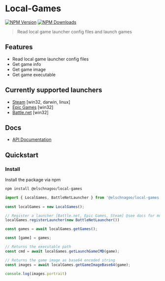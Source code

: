 # Local-Games

[![NPM Version](https://img.shields.io/npm/v/@elschnagoo/local-games.svg)](https://www.npmjs.com/package/@elschnagoo/local-games)
[![NPM Downloads](https://img.shields.io/npm/dt/@elschnagoo/local-games.svg)](https://www.npmjs.com/package/@elschnagoo/local-games)

> Read local game launcher config files and launch games


## Features

- Read local game launcher config files
- Get game info
- Get game image
- Get game executable


## Currently supported launchers
- [Steam](https://store.steampowered.com/) [win32, darwin, linux]
- [Epic Games](https://www.epicgames.com/) [win32]
- [Battle.net](https://www.blizzard.com/) [win32]

## Docs
- [API Documentation](https://elschnagoo.github.io/local-games/)

## Quickstart

### Install
Install the package via npm
```bash
npm install @elschnagoo/local-games
```

```ts
import { LocalGames, BattleNetLauncher } from '@elschnagoo/local-games';
 
const localGames = new LocalGames();

// Register a launcher [Battle.net, Epic Games, Steam] @see docs for more info
localGames.registerLauncher(new BattleNetLauncher())

const games = await localGames.getGames();

const [game] = games;

// Returns the executable path
const cmd = await localGames.getLaunchGameCMD(game);

// Returns the game image as base64 encoded string
const images = await localGames.getGameImageBase64(game);

console.log(images.portrait)

```
